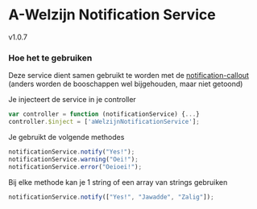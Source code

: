 # A-Welzijn Notification Service

v1.0.7

### Hoe het te gebruiken

Deze service dient samen gebruikt te worden met de [notification-callout](https://github.com/A-welzijn/notification-callout) (anders worden de booschappen wel bijgehouden, maar niet getoond)

Je injecteert de service in je controller
```javascript
var controller = function (notificationService) {...}
controller.$inject = ['aWelzijnNotificationService'];
```
Je gebruikt de volgende methodes
```javascript
notificationService.notify("Yes!");
notificationService.warning("Oei!");
notificationService.error("Oeioei!");
```
Bij elke methode kan je 1 string of een array van strings gebruiken
```javascript
notificationService.notify(["Yes!", "Jawadde", "Zalig"]);
```